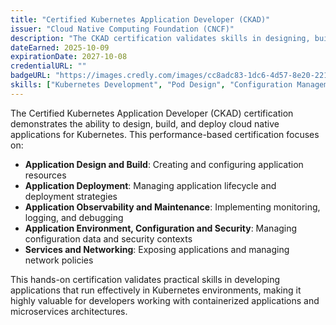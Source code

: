 ```yaml
---
title: "Certified Kubernetes Application Developer (CKAD)"
issuer: "Cloud Native Computing Foundation (CNCF)"
description: "The CKAD certification validates skills in designing, building, and deploying cloud native applications for Kubernetes. This hands-on exam tests practical application development skills."
dateEarned: 2025-10-09
expirationDate: 2027-10-08
credentialURL: ""
badgeURL: "https://images.credly.com/images/cc8adc83-1dc6-4d57-8e20-22171247e052/blob"
skills: ["Kubernetes Development", "Pod Design", "Configuration Management", "Multi-Container Pods", "Observability", "Services & Networking"]
---
```


The Certified Kubernetes Application Developer (CKAD) certification demonstrates the ability to design, build, and deploy cloud native applications for Kubernetes. This performance-based certification focuses on:

- **Application Design and Build**: Creating and configuring application resources
- **Application Deployment**: Managing application lifecycle and deployment strategies
- **Application Observability and Maintenance**: Implementing monitoring, logging, and debugging
- **Application Environment, Configuration and Security**: Managing configuration data and security contexts
- **Services and Networking**: Exposing applications and managing network policies

This hands-on certification validates practical skills in developing applications that run effectively in Kubernetes environments, making it highly valuable for developers working with containerized applications and microservices architectures.